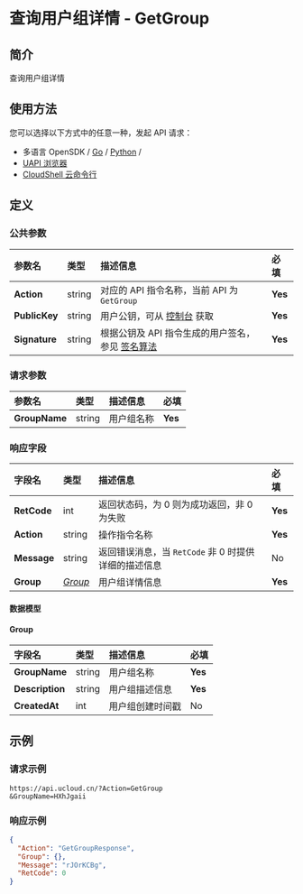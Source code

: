 # 查询用户组详情 - GetGroup

## 简介

查询用户组详情






## 使用方法

您可以选择以下方式中的任意一种，发起 API 请求：
- 多语言 OpenSDK / [Go](https://github.com/ucloud/ucloud-sdk-go) / [Python](https://github.com/ucloud/ucloud-sdk-python3) /
- [UAPI 浏览器](https://console.ucloud.cn/uapi/detail?id=GetGroup)
- [CloudShell 云命令行](https://shell.ucloud.cn/)


## 定义

### 公共参数

| 参数名 | 类型 | 描述信息 | 必填 |
|:---|:---|:---|:---|
| **Action**     | string  | 对应的 API 指令名称，当前 API 为 `GetGroup`                        | **Yes** |
| **PublicKey**  | string  | 用户公钥，可从 [控制台](https://console.ucloud.cn/uapi/apikey) 获取                                             | **Yes** |
| **Signature**  | string  | 根据公钥及 API 指令生成的用户签名，参见 [签名算法](api/summary/signature.md)  | **Yes** |

### 请求参数

| 参数名 | 类型 | 描述信息 | 必填 |
|:---|:---|:---|:---|
| **GroupName** | string | 用户组名称 |**Yes**|

### 响应字段

| 字段名 | 类型 | 描述信息 | 必填 |
|:---|:---|:---|:---|
| **RetCode** | int | 返回状态码，为 0 则为成功返回，非 0 为失败 |**Yes**|
| **Action** | string | 操作指令名称 |**Yes**|
| **Message** | string | 返回错误消息，当 `RetCode` 非 0 时提供详细的描述信息 |No|
| **Group** | [*Group*](#Group) | 用户组详情信息 |**Yes**|

#### 数据模型


#### Group

| 字段名 | 类型 | 描述信息 | 必填 |
|:---|:---|:---|:---|
| **GroupName** | string | 用户组名称 |**Yes**|
| **Description** | string | 用户组描述信息 |**Yes**|
| **CreatedAt** | int | 用户组创建时间戳 |No|

## 示例

### 请求示例
    
```
https://api.ucloud.cn/?Action=GetGroup
&GroupName=HXhJgaii
```

### 响应示例
    
```json
{
  "Action": "GetGroupResponse",
  "Group": {},
  "Message": "rJOrKCBg",
  "RetCode": 0
}
```





